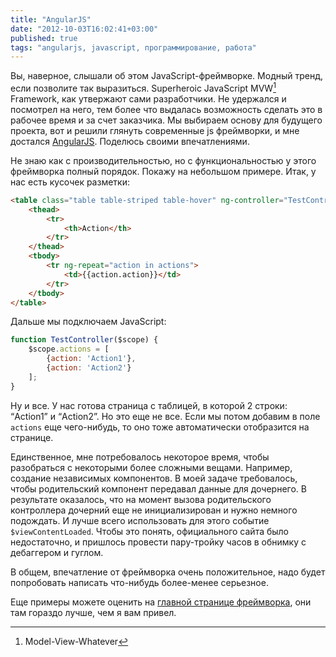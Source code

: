 ```yaml
---
title: "AngularJS"
date: "2012-10-03T16:02:41+03:00"
published: true
tags: "angularjs, javascript, программирование, работа"
---
```


Вы, наверное, слышали об этом JavaScript-фреймворке. Модный тренд, если позволите так выразиться.
Superheroic JavaScript MVW[^1] Framework, как утвержают сами разработчики. Не удержался и посмотрел на него,
тем более что выдалась возможность сделать это в рабочее время и за счет заказчика. Мы выбираем основу для будущего
проекта, вот и решили глянуть современные js фреймворки, и мне достался [AngularJS](http://angularjs.org/). Поделюсь
своими впечатлениями.

Не знаю как с производительностью, но с функциональностью у этого фреймворка полный порядок. Покажу на небольшом
примере. Итак, у нас есть кусочек разметки:

~~~~~html
<table class="table table-striped table-hover" ng-controller="TestController">
    <thead>
        <tr>
            <th>Action</th>
        </tr>
    </thead>
    <tbody>
        <tr ng-repeat="action in actions">
            <td>{{action.action}}</td>
        </tr>
    </tbody>
</table>
~~~~~

Дальше мы подключаем JavaScript:

~~~~~javascript
function TestController($scope) {
    $scope.actions = [
        {action: 'Action1'},
        {action: 'Action2'}
    ];
}
~~~~~

Ну и все. У нас готова страница с таблицей, в которой 2 строки: “Action1” и “Action2”. Но это еще не все. Если мы потом
добавим в поле `actions` еще чего-нибудь, то оно тоже автоматически отобразится на странице.

Единственное, мне потребовалось некоторое время, чтобы разобраться с некоторыми более сложными вещами. Например,
создание независимых компонентов. В моей задаче требовалось, чтобы родительский компонент передавал данные для дочернего. В результате оказалось, что на момент вызова родительского контроллера дочерний еще не инициализирован и нужно немного подождать. И лучше всего использовать для этого событие `$viewContentLoaded`. Чтобы это понять, официального сайта было недостаточно, и пришлось провести пару-тройку часов в обнимку с дебаггером и гуглом.

В общем, впечатление от фреймворка очень положительное, надо будет попробовать написать что-нибудь более-менее серьезное. 

Еще примеры можете оценить на [главной странице фреймворка](http://angularjs.org/#add-some-control), они там гораздо
лучше, чем я вам привел.

[^1]: Model-View-Whatever
